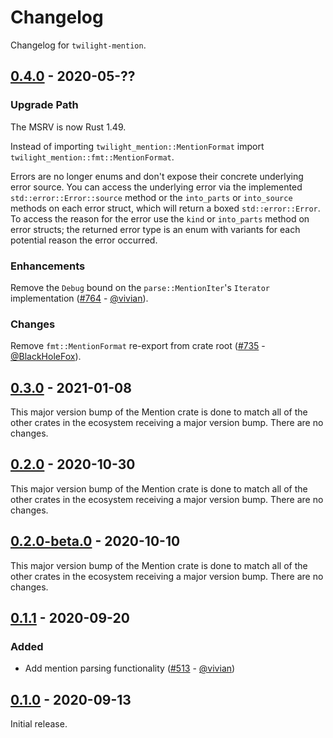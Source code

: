 # Changelog

Changelog for `twilight-mention`.

## [0.4.0] - 2020-05-??

### Upgrade Path

The MSRV is now Rust 1.49.

Instead of importing `twilight_mention::MentionFormat` import
`twilight_mention::fmt::MentionFormat`.

Errors are no longer enums and don't expose their concrete underlying error
source. You can access the underlying error via the implemented
`std::error::Error::source` method or the `into_parts` or `into_source` methods
on each error struct, which will return a boxed `std::error::Error`. To access
the reason for the error use the `kind` or `into_parts` method on error structs;
the returned error type is an enum with variants for each potential reason the
error occurred.

### Enhancements

Remove the `Debug` bound on the `parse::MentionIter`'s `Iterator` implementation
([#764] - [@vivian]).

### Changes

Remove `fmt::MentionFormat` re-export from crate root
([#735] - [@BlackHoleFox]).

[#764]: https://github.com/twilight-rs/twilight/pull/764
[#735]: https://github.com/twilight-rs/twilight/pull/735

## [0.3.0] - 2021-01-08

This major version bump of the Mention crate is done to match all of the other
crates in the ecosystem receiving a major version bump. There are no changes.

## [0.2.0] - 2020-10-30

This major version bump of the Mention crate is done to match all of the other
crates in the ecosystem receiving a major version bump. There are no changes.

## [0.2.0-beta.0] - 2020-10-10

This major version bump of the Mention crate is done to match all of the other
crates in the ecosystem receiving a major version bump. There are no changes.

## [0.1.1] - 2020-09-20

### Added

- Add mention parsing functionality ([#513] - [@vivian])

## [0.1.0] - 2020-09-13

Initial release.

[@BlackHoleFox]: https://github.com/BlackHoleFox
[@vivian]: https://github.com/vivian

[#513]: https://github.com/twilight-rs/twilight/pull/513

[0.4.0]: https://github.com/twilight-rs/twilight/releases/tag/mention-0.4.0
[0.3.0]: https://github.com/twilight-rs/twilight/releases/tag/mention-v0.3.0
[0.2.0]: https://github.com/twilight-rs/twilight/releases/tag/mention-v0.2.0
[0.2.0-beta.0]: https://github.com/twilight-rs/twilight/releases/tag/mention-v0.2.0-beta.0
[0.1.1]: https://github.com/twilight-rs/twilight/releases/tag/mention-v0.1.1
[0.1.0]: https://github.com/twilight-rs/twilight/releases/tag/v0.1.0
